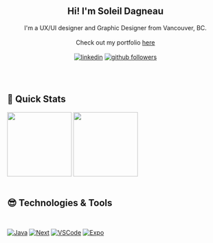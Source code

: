<h2 align="center"> Hi! I'm Soleil Dagneau</h2>
<p align="center">
I'm a UX/UI designer and Graphic Designer from Vancouver, BC. 
    <br><br>
Check out my portfolio  <a href="https://www.soleildagneau.ca/">here</>
   <br><br>

  <a href="https://www.linkedin.com/in/soleildagneau/">
  <img alt="linkedin" title="Linkedin Profile" src="https://img.shields.io/badge/linkedin-%233a86ff.svg?&style=for-the-badge&logo=linkedin&logoColor=white"/></a>

  <a href="https://github.com/SoleilDagneau">
  <img alt="github followers" title="Follow me on Github" src="https://img.shields.io/github/followers/SoleilDagneau?color=%23ff006e&labelColor=ff006e&style=for-the-badge&logo=github&label=Follow"/></a>

 
  <br><br>
</p>

<h2 align='left'> 🥵 Quick Stats </h2>
<div>
<img src='https://github-readme-stats.vercel.app/api?username=SoleilDagneau&show_icons=true&theme=radical&hide=contribs' height='150"'>
<img src='https://github-readme-stats.vercel.app/api/top-langs/?username=SoleilDagneau&layout=compact&theme=radical' height='150"'>
</div>
<br>

<h2 align='left'> 😎 Technologies & Tools </h2>
<p>
<br>
<p>
                                                                                    
<a href="https://github.com/search?q=user%3ASoleilDagneau+language%3Ajavascript"><img alt="Java" src="https://img.shields.io/badge/javascript%20-FB5607?style=for-the-badge&logo=Javascript"></a>
<a href="https://github.com/search?q=user%3ASoleilDagneau+language%3Anextjs"><img alt="Next" src="https://img.shields.io/badge/Next.js%20-ff006e?style=for-the-badge&logo=Next.js"></a>
<a href="#"><img alt="VSCode" src="https://img.shields.io/badge/Visual%20Studio%20Code-8338ec?style=for-the-badge&logo=VisualStudioCode"></a>
<a href="https://github.com/search?q=user%3ASoleilDagneau+language%3Aexpo"><img alt="Expo" src="https://img.shields.io/badge/Expo%20-3a86ff?style=for-the-badge&logo=Expo"></a>
</p>

